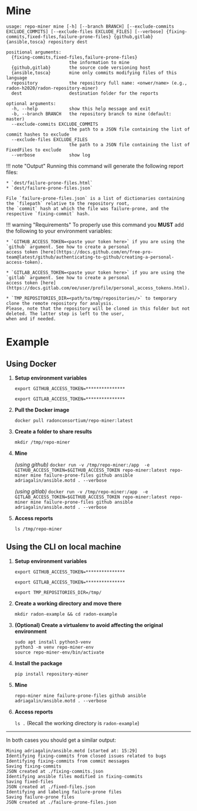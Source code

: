 # Mine

```text
usage: repo-miner mine [-h] [--branch BRANCH] [--exclude-commits EXCLUDE_COMMITS] [--exclude-files EXCLUDE_FILES] [--verbose] {fixing-commits,fixed-files,failure-prone-files} {github,gitlab} {ansible,tosca} repository dest

positional arguments:
  {fixing-commits,fixed-files,failure-prone-files}
                        the information to mine
  {github,gitlab}       the source code versioning host
  {ansible,tosca}       mine only commits modifying files of this language
  repository            the repository full name: <onwer/name> (e.g., radon-h2020/radon-repository-miner)
  dest                  destination folder for the reports

optional arguments:
  -h, --help            show this help message and exit
  -b, --branch BRANCH   the repository branch to mine (default: master)
  --exclude-commits EXCLUDE_COMMITS
                        the path to a JSON file containing the list of commit hashes to exclude
  --exclude-files EXCLUDE_FILES
                        the path to a JSON file containing the list of FixedFiles to exclude
  --verbose             show log
```

!!! note "Output"
    Running this command will generate the following report files:
    
    * `dest/failure-prone-files.html`
    * `dest/failure-prone-files.json`
    
    File `failure-prone-files.json` is a list of dictionaries containing the `filepath` relative to the repository root,
    the `commit` hash at which the file was failure-prone, and the respective `fixing-commit` hash.

!!! warning "Requirements"
    To properly use this command you **MUST** add the following to your environment variables: 
   
    * `GITHUB_ACCESS_TOKEN=<paste your token here>` if you are using the `github` argument. See how to create a personal 
    access token [here](https://docs.github.com/en/free-pro-team@latest/github/authenticating-to-github/creating-a-personal-access-token).
    
    * `GITLAB_ACCESS_TOKEN=<paste your token here>` if you are using the `gitlab` argument. See how to create a personal 
    access token [here](https://docs.gitlab.com/ee/user/profile/personal_access_tokens.html).
    
    * `TMP_REPOSITORIES_DIR=<path/to/tmp/repositories/>` to temporary clone the remote repository for analysis. 
    Please, note that the repository will be cloned in this folder but not deleted. The latter step is left to the user,
    when and if needed. 
    


# Example

## Using Docker

1. **Setup environment variables**

    `export GITHUB_ACCESS_TOKEN=***************` 
    
    `export GITLAB_ACCESS_TOKEN=***************` 

2. **Pull the Docker image**

    `docker pull radonconsortium/repo-miner:latest`

3. **Create a folder to share results**
    
    `mkdir /tmp/repo-miner`
    
4. **Mine**
    
    *(using github)* `docker run -v /tmp/repo-miner:/app  -e GITHUB_ACCESS_TOKEN=$GITHUB_ACCESS_TOKEN repo-miner:latest repo-miner mine failure-prone-files github ansible adriagalin/ansible.motd . --verbose`
    
    *(using gitlab)* `docker run -v /tmp/repo-miner:/app  -e GITLAB_ACCESS_TOKEN=$GITHUB_ACCESS_TOKEN repo-miner:latest repo-miner mine failure-prone-files github ansible adriagalin/ansible.motd . --verbose`

5. **Access reports**
    
    `ls /tmp/repo-miner`




## Using the CLI on local machine

1. **Setup environment variables**

    `export GITHUB_ACCESS_TOKEN=***************` 
    
    `export GITLAB_ACCESS_TOKEN=***************` 
    
    `export TMP_REPOSITORIES_DIR=/tmp/` 

2. **Create a working directory and move there**
 
    `mkdir radon-example && cd radon-example`

3. **(Optional) Create a virtualenv to avoid affecting the original environment**

    `sudo apt install python3-venv`<br>
    `python3 -m venv repo-miner-env`<br>
    `source repo-miner-env/bin/activate`

4. **Install the package**

    `pip install repository-miner`

5. **Mine**

    `repo-miner mine failure-prone-files github ansible adriagalin/ansible.motd . --verbose`

6. **Access reports**
    
    `ls .` (Recall the working directory is `radon-example`)


---

In both cases you should get a similar output:

```text
Mining adriagalin/ansible.motd [started at: 15:29]
Identifying fixing-commits from closed issues related to bugs
Identifying fixing-commits from commit messages
Saving fixing-commits
JSON created at ./fixing-commits.json
Identifying ansible files modified in fixing-commits
Saving fixed-files
JSON created at ./fixed-files.json
Identifying and labeling failure-prone files
Saving failure-prone files
JSON created at ./failure-prone-files.json
```
